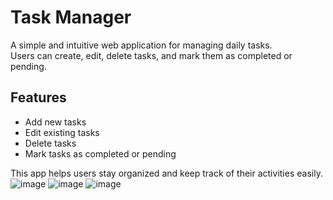 # Task Manager

A simple and intuitive web application for managing daily tasks.  
Users can create, edit, delete tasks, and mark them as completed or pending.

## Features

- Add new tasks  
- Edit existing tasks  
- Delete tasks  
- Mark tasks as completed or pending  

This app helps users stay organized and keep track of their activities easily.
![image](https://github.com/user-attachments/assets/2d186cfc-98a9-4cb7-b6ce-b3f36c8a2f6b)
![image](https://github.com/user-attachments/assets/21fc7d43-77d2-4442-a6ad-ea3053647bc4)
![image](https://github.com/user-attachments/assets/3b9d75cf-a697-4856-bd30-a56835a757d2)


